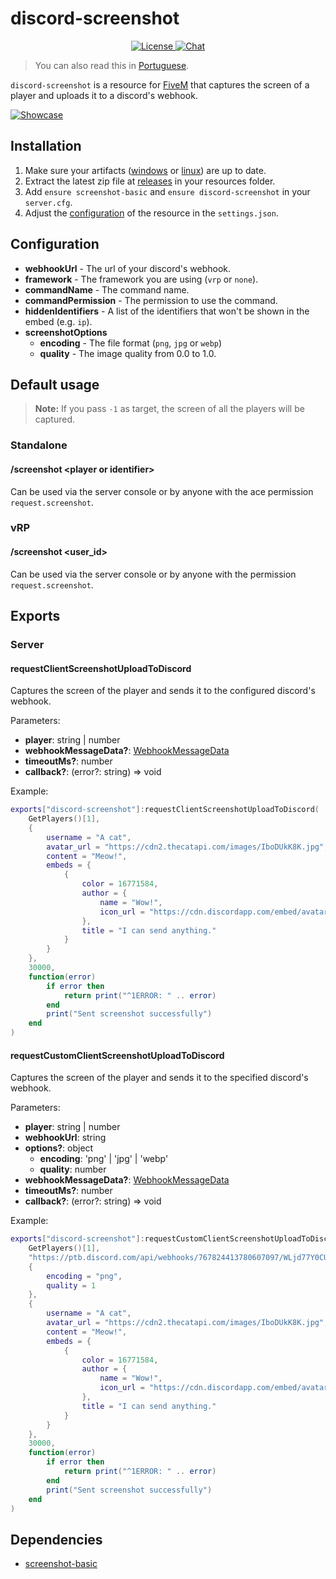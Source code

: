 # discord-screenshot

<p align="center">
  <a href="https://github.com/GHMatti/ghmattimysql/blob/master/license.md">
    <img src="https://img.shields.io/badge/License-MIT-blue.svg" alt="License">
  </a>
  <a href="https://discord.gg/z6Yx9A8VDR">
    <img src="https://discordapp.com/api/guilds/514185816315265068/widget.png" alt="Chat">
  </a>
</p>

> You can also read this in [Portuguese](https://github.com/jaimeadf/discord-screenshot/blob/master/README.pt.md).

`discord-screenshot` is a resource for [FiveM](https://fivem.net) that captures the screen of a player and uploads it to
a discord's webhook.

[![Showcase](https://yt-embed.herokuapp.com/embed?v=c9h40LoLky8)](https://youtu.be/c9h40LoLky8)

## Installation

1. Make sure your artifacts ([windows](https://runtime.fivem.net/artifacts/fivem/build_server_windows/master)
   or [linux](https://runtime.fivem.net/artifacts/fivem/build_proot_linux/master)) are up to date.
2. Extract the latest zip file at [releases](https://github.com/jaimeadf/discord-screenshot/releases) in your resources
   folder.
3. Add `ensure screenshot-basic` and `ensure discord-screenshot` in your `server.cfg`.
4. Adjust the [configuration](#configuration) of the resource in the `settings.json`.

## Configuration

* **webhookUrl** - The url of your discord's webhook.
* **framework** - The framework you are using (`vrp` or `none`).
* **commandName** - The command name.
* **commandPermission** - The permission to use the command.
* **hiddenIdentifiers** - A list of the identifiers that won't be shown in the embed (e.g. `ip`).
* **screenshotOptions**
    * **encoding** - The file format (`png`, `jpg` or `webp`)
    * **quality** - The image quality from 0.0 to 1.0.

## Default usage

> **Note:** If you pass `-1` as target, the screen of all the players will be captured.

### Standalone

#### /screenshot &lt;player or identifier&gt;

Can be used via the server console or by anyone with the ace permission `request.screenshot`.

### vRP

#### /screenshot &lt;user_id&gt;

Can be used via the server console or by anyone with the permission `request.screenshot`.

## Exports

### Server

#### requestClientScreenshotUploadToDiscord

Captures the screen of the player and sends it to the configured discord's webhook.

Parameters:

* **player**: string | number
* **webhookMessageData?**: [WebhookMessageData](https://birdie0.github.io/discord-webhooks-guide/discord_webhook.html)
* **timeoutMs?**: number
* **callback?**: (error?: string) => void

Example:

```lua
exports["discord-screenshot"]:requestClientScreenshotUploadToDiscord(
    GetPlayers()[1],
    {
        username = "A cat",
        avatar_url = "https://cdn2.thecatapi.com/images/IboDUkK8K.jpg",
        content = "Meow!",
        embeds = {
            {
                color = 16771584,
                author = {
                    name = "Wow!",
                    icon_url = "https://cdn.discordapp.com/embed/avatars/0.png"
                },
                title = "I can send anything."
            }
        }
    },
    30000,
    function(error)
        if error then
            return print("^1ERROR: " .. error)
        end
        print("Sent screenshot successfully")
    end
)
```

#### requestCustomClientScreenshotUploadToDiscord

Captures the screen of the player and sends it to the specified discord's webhook.

Parameters:

* **player**: string | number
* **webhookUrl**: string
* **options?**: object
    * **encoding**: 'png' | 'jpg' | 'webp'
    * **quality**: number
* **webhookMessageData?**: [WebhookMessageData](https://birdie0.github.io/discord-webhooks-guide/discord_webhook.html)
* **timeoutMs?**: number
* **callback?**: (error?: string) => void

Example:

```lua
exports["discord-screenshot"]:requestCustomClientScreenshotUploadToDiscord(
    GetPlayers()[1],
    "https://ptb.discord.com/api/webhooks/767824413780607097/WLjd77Y0CUvqXmhLCYzqkiZ-BrTpcGfNiZ7hXcJRgQxrU0YR8sy566MgMHgqRx8IZ9iu",
    {
        encoding = "png",
        quality = 1
    },
    {
        username = "A cat",
        avatar_url = "https://cdn2.thecatapi.com/images/IboDUkK8K.jpg",
        content = "Meow!",
        embeds = {
            {
                color = 16771584,
                author = {
                    name = "Wow!",
                    icon_url = "https://cdn.discordapp.com/embed/avatars/0.png"
                },
                title = "I can send anything."
            }
        }
    },
    30000,
    function(error)
        if error then
            return print("^1ERROR: " .. error)
        end
        print("Sent screenshot successfully")
    end
)
```

## Dependencies

* [screenshot-basic](https://github.com/citizenfx/screenshot-basic)

